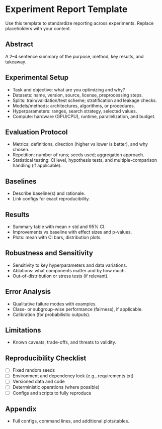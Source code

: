 # Experiment Report Template

Use this template to standardize reporting across experiments. Replace placeholders with your content.

## Abstract
A 2–4 sentence summary of the purpose, method, key results, and takeaway.

## Experimental Setup
- Task and objective: what are you optimizing and why?
- Datasets: name, version, source, license, preprocessing steps.
- Splits: train/validation/test scheme; stratification and leakage checks.
- Models/methods: architectures, algorithms, or procedures.
- Hyperparameters: ranges, search strategy, selected values.
- Compute: hardware (GPU/CPU), runtime, parallelization, and budget.

## Evaluation Protocol
- Metrics: definitions, direction (higher vs lower is better), and why chosen.
- Repetition: number of runs; seeds used; aggregation approach.
- Statistical testing: CI level, hypothesis tests, and multiple-comparison handling (if applicable).

## Baselines
- Describe baseline(s) and rationale.
- Link configs for exact reproducibility.

## Results
- Summary table with mean ± std and 95% CI.
- Improvements vs baseline with effect sizes and p-values.
- Plots: mean with CI bars, distribution plots.

## Robustness and Sensitivity
- Sensitivity to key hyperparameters and data variations.
- Ablations: what components matter and by how much.
- Out-of-distribution or stress tests (if relevant).

## Error Analysis
- Qualitative failure modes with examples.
- Class- or subgroup-wise performance (fairness), if applicable.
- Calibration (for probabilistic outputs).

## Limitations
- Known caveats, trade-offs, and threats to validity.

## Reproducibility Checklist
- [ ] Fixed random seeds
- [ ] Environment and dependency lock (e.g., requirements.txt)
- [ ] Versioned data and code
- [ ] Deterministic operations (where possible)
- [ ] Configs and scripts to fully reproduce

## Appendix
- Full configs, command lines, and additional plots/tables.